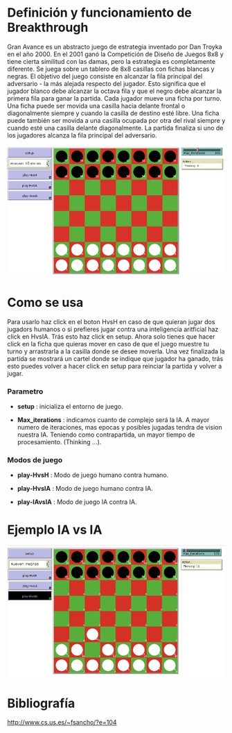 
# Definición y funcionamiento de Breakthrough

Gran Avance es un abstracto juego de estrategia inventado por Dan Troyka en el año 2000. En el 2001 ganó la Competición de Diseño de Juegos 8x8 y tiene cierta similitud con las damas, pero la estrategia es completamente diferente. Se juega sobre un tablero de 8x8 casillas con fichas blancas y negras. El objetivo del juego consiste en alcanzar la fila principal del adversario - la más alejada respecto del jugador. Esto significa que el jugador blanco debe alcanzar la octava fila y que el negro debe alcanzar la primera fila para ganar la partida. Cada jugador mueve una ficha por turno. Una ficha puede ser movida una casilla hacia delante frontal o diagonalmente siempre y cuando la casilla de destino esté libre. Una ficha puede también ser movida a una casilla ocupada por otra del rival siempre y cuando esté una casilla delante diagonalmente. La partida finaliza si uno de los jugadores alcanza la fila principal del adversario.

![](images/granAvanceView.png)


# Como se usa

Para usarlo haz click en el boton HvsH en caso de que quieran jugar dos jugadors humanos o si prefieres jugar contra una inteligencia aritficial haz click en HvsIA. Trás esto haz click en setup.
Ahora solo tienes que hacer click en la ficha que quieras mover en caso de que el juego muestre tu turno y arrastrarla a la casilla donde se desee moverla.
Una vez finalizada la partida se mostrará un cartel donde se indique que jugador ha ganado, trás esto puedes volver a hacer click en setup para reinciar la partida y volver a jugar.

### Parametro

* **setup** : inicializa el entorno de juego.

* **Max_iterations** : indicamos cuanto de complejo será la IA. A mayor numero de iteraciones, mas epocas y posibles jugadas tendra de vision nuestra IA. Teniendo como contrapartida, un mayor tiempo de procesamiento. (Thinking ...).

### Modos de juego


* **play-HvsH** : Modo de juego humano contra humano.

* **play-HvsIA** : Modo de juego humano contra IA.

* **play-IAvsIA** : Modo de juego IA contra IA.

# Ejemplo IA vs IA


![](images/granAvanceIAvsIAViewGif.gif)



# Bibliografía

http://www.cs.us.es/~fsancho/?e=104